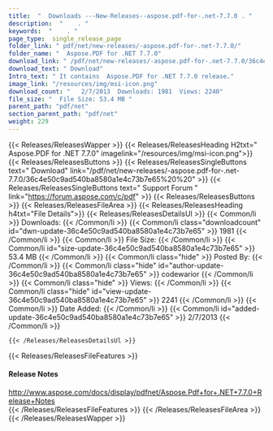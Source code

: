 ```yaml
---
title:  "  Downloads ---New-Releases--aspose.pdf-for-.net-7.7.0 . " 
description:  "    . " 
keywords:  "    . " 
page_type:  single_release_page
folder_link: " pdf/net/new-releases/-aspose.pdf-for-.net-7.7.0/"
folder_name: "  Aspose.PDF for .NET 7.7.0"
download_link: " /pdf/net/new-releases/-aspose.pdf-for-.net-7.7.0/36c4e50c9ad540ba8580a1e4c73b7e65"
download_text: " Download"
Intro_text: " It contains  Aspose.PDF for .NET 7.7.0 release."
image_link: "/resources/img/msi-icon.png"
download_count: "   2/7/2013  Downloads: 1981  Views: 2240"
file_size: "  File Size: 53.4 MB "
parent_path: "pdf/net"
section_parent_path: "pdf/net"
weight: 229 
---
```


{{< Releases/ReleasesWapper >}}
  {{< Releases/ReleasesHeading H2txt="  Aspose.PDF for .NET 7.7.0" imagelink="/resources/img/msi-icon.png">}}
  {{< Releases/ReleasesButtons >}}
    {{< Releases/ReleasesSingleButtons text=" Download" link="/pdf/net/new-releases/-aspose.pdf-for-.net-7.7.0/36c4e50c9ad540ba8580a1e4c73b7e65%20%20" >}}
    {{< Releases/ReleasesSingleButtons text=" Support Forum " link="https://forum.aspose.com/c/pdf" >}}
  {{< Releases/ReleasesButtons >}}
  {{< Releases/ReleasesFileArea >}}
    {{< Releases/ReleasesHeading h4txt="File Details">}}
    {{< Releases/ReleasesDetailsUl >}}
            {{< Common/li  >}} Downloads: {{< /Common/li >}} 
      {{< Common/li class="downloadcount" id="dwn-update-36c4e50c9ad540ba8580a1e4c73b7e65" >}} 1981 {{< /Common/li >}} 
      {{< Common/li  >}} File Size: {{< /Common/li >}} 
      {{< Common/li id="size-update-36c4e50c9ad540ba8580a1e4c73b7e65" >}} 53.4 MB {{< /Common/li >}} 
      {{< Common/li  class="hide" >}} Posted By: {{< /Common/li >}} 
      {{< Common/li class="hide" id="author-update-36c4e50c9ad540ba8580a1e4c73b7e65" >}} codewarior {{< /Common/li >}} 
      {{< Common/li class="hide"  >}} Views: {{< /Common/li >}} 
      {{< Common/li class="hide" id="view-update-36c4e50c9ad540ba8580a1e4c73b7e65" >}} 2241 {{< /Common/li >}} 
      {{< Common/li  >}} Date Added: {{< /Common/li >}} 
      {{< Common/li id="added-update-36c4e50c9ad540ba8580a1e4c73b7e65" >}} 2/7/2013 {{< /Common/li >}} 

    {{< /Releases/ReleasesDetailsUl >}}

  {{< Releases/ReleasesFileFeatures >}}
      <h4>Release Notes</h4><div><a href="http://www.aspose.com/docs/display/pdfnet/Aspose.Pdf+for+.NET+7.7.0+Release+Notes">http://www.aspose.com/docs/display/pdfnet/Aspose.Pdf+for+.NET+7.7.0+Release+Notes</a></div>
  {{< /Releases/ReleasesFileFeatures >}}
 {{< /Releases/ReleasesFileArea >}}
{{< /Releases/ReleasesWapper >}}


